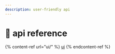 ```yaml
---
description: user-friendly api
---
```


# 🔨 api reference

{% content-ref url="ui/" %}
[ui](ui/)
{% endcontent-ref %}
